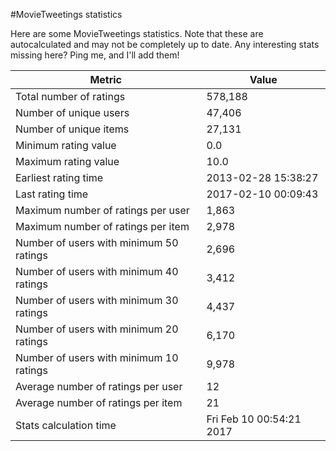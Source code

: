 #MovieTweetings statistics

Here are some MovieTweetings statistics. Note that these are autocalculated and may not be completely up to date. Any interesting stats missing here? Ping me, and I'll add them!

Metric | Value
--- | ---
Total number of ratings                 | 578,188
Number of unique users                  | 47,406
Number of unique items                  | 27,131
Minimum rating value                    | 0.0
Maximum rating value                    | 10.0
Earliest rating time                    | 2013-02-28 15:38:27
Last rating time                        | 2017-02-10 00:09:43
Maximum number of ratings per user      | 1,863
Maximum number of ratings per item      | 2,978
Number of users with minimum 50 ratings | 2,696
Number of users with minimum 40 ratings | 3,412
Number of users with minimum 30 ratings | 4,437
Number of users with minimum 20 ratings | 6,170
Number of users with minimum 10 ratings | 9,978
Average number of ratings per user      | 12
Average number of ratings per item      | 21
Stats calculation time                  | Fri Feb 10 00:54:21 2017

